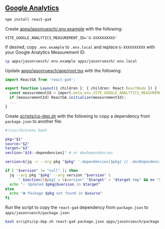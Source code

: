 ## [Google Analytics](https://analytics.google.com/)

```bash
npm install react-ga4
```

Create [apps/jasonruesch/.env.example](../../apps/jasonruesch/.env.example) with the following:

```env
VITE_GOOGLE_ANALYTICS_MEASUREMENT_ID='G-XXXXXXXXXX'
```

If desired, copy `.env.example` to `.env.local` and replace `G-XXXXXXXXXX` with your Google Analytics Measurement ID.

```bash
cp apps/jasonruesch/.env.example apps/jasonruesch/.env.local
```

Update [apps/jasonruesch/app/root.tsx](../../apps/jasonruesch/app/root.tsx) with the following:

```typescript
import ReactGA from 'react-ga4';

export function Layout({ children }: { children: React.ReactNode }) {
  const measurementId = import.meta.env.VITE_GOOGLE_ANALYTICS_MEASUREMENT_ID;
  if (measurementId) ReactGA.initialize(measurementId);
  ...
}
```

Create [scripts/cp-dep.sh](../../scripts/cp-dep.sh) with the following to copy a dependency from `package.json` to another file:

```bash
#!/usr/bin/env bash

pkg="$1"
source="$2"
target="$3"
section="${4:-dependencies}" # or devDependencies

version=$(jq -r --arg pkg "$pkg" '.dependencies[$pkg] // .devDependencies[$pkg]' "$source")

if [ "$version" != "null" ]; then
  jq --arg pkg "$pkg" --arg version "$version" \
      ".$section[\$pkg] = \$version" "$target" > "$target.tmp" && mv "$target.tmp" "$target"
  echo "✅ Updated $pkg@$version in $target"
else
  echo "❌ Package $pkg not found in $source"
fi
```

Run the script to copy the `react-ga4` dependency from `package.json` to `apps/jasonruesch/package.json`:

```bash
bash scripts/cp-dep.sh react-ga4 package.json apps/jasonruesch/package.json
```
